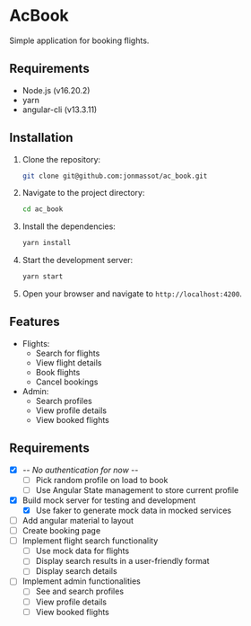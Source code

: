 # AcBook

Simple application for booking flights.

## Requirements

- Node.js (v16.20.2)
- yarn
- angular-cli (v13.3.11)

## Installation

1. Clone the repository:
   ```bash
   git clone git@github.com:jonmassot/ac_book.git
   ```
2. Navigate to the project directory:
   ```bash
   cd ac_book
   ```
3. Install the dependencies:
   ```bash
   yarn install
   ```
4. Start the development server:
   ```bash
   yarn start
   ```
5. Open your browser and navigate to `http://localhost:4200`.

## Features

- Flights:
  - Search for flights
  - View flight details
  - Book flights
  - Cancel bookings
- Admin:
  - Search profiles
  - View profile details
  - View booked flights

## Requirements

- [x] *-- No authentication for now --*
  - [ ] Pick random profile on load to book
  - [ ] Use Angular State management to store current profile
- [x] Build mock server for testing and development
  - [x] Use faker to generate mock data in mocked services
- [ ] Add angular material to layout
- [ ] Create booking page
- [ ] Implement flight search functionality
  - [ ] Use mock data for flights
  - [ ] Display search results in a user-friendly format
  - [ ] Display search details
- [ ] Implement admin functionalities
  - [ ] See and search profiles
  - [ ] View profile details
  - [ ] View booked flights